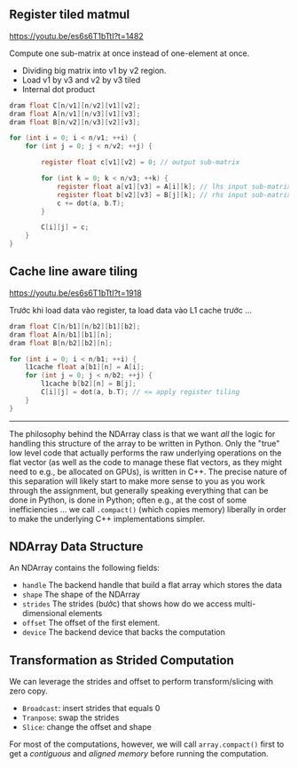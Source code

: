 ## Register tiled matmul

https://youtu.be/es6s6T1bTtI?t=1482

Compute one sub-matrix at once instead of one-element at once.
- Dividing big matrix into v1 by v2 region.
- Load v1 by v3 and v2 by v3 tiled
- Internal dot product


```c
dram float C[n/v1][n/v2][v1][v2];
dram float A[n/v1][n/v3][v1][v3]; 
dram float B[n/v2][n/v3][v2][v3]; 

for (int i = 0; i < n/v1; ++i) { 
	for (int j = 0; j < n/v2; ++j) { 

		register float c[v1][v2] = 0; // output sub-matrix

		for (int k = 0; k < n/v3; ++k) { 
			register float a[v1][v3] = A[i][k]; // lhs input sub-matrix
			register float b[v2][v3] = B[j][k]; // rhs input sub-matrix
			c += dot(a, b.T);
		}

		C[i][j] = c; 
	}
}
```

## Cache line aware tiling

https://youtu.be/es6s6T1bTtI?t=1918

Trước khi load data vào register, ta load data vào L1 cache trước ...

```c
dram float C[n/b1][n/b2][b1][b2]; 
dram float A[n/b1][b1][n];
dram float B[n/b2][b2][n];

for (int i = 0; i < n/b1; ++i) {
	l1cache float a[b1][n] = A[i]; 
	for (int j = 0; j < n/b2; ++j) {
		l1cache b[b2][n] = B[j];
		C[i][j] = dot(a, b.T); // <= apply register tiling
	}
}
```

- - -

The philosophy behind the NDArray class is that we want _all_ the logic for handling this structure of the array to be written in Python.  Only the "true" low level code that actually performs the raw underlying operations on the flat vector (as well as the code to manage these flat vectors, as they might need to e.g., be allocated on GPUs), is written in C++.  The precise nature of this separation will likely start to make more sense to you as you work through the assignment, but generally speaking everything that can be done in Python, is done in Python; often e.g., at the cost of some inefficiencies ... we call `.compact()` (which copies memory) liberally in order to make the underlying C++ implementations simpler.


## NDArray Data Structure

An NDArray contains the following fields:

- `handle`  The backend handle that build a flat array which stores the data
- `shape`   The shape of the NDArray
- `strides` The strides (bước) that shows how do we access multi-dimensional elements
- `offset`  The offset of the first element.
- `device`  The backend device that backs the computation


## Transformation as Strided Computation

We can leverage the strides and offset to perform transform/slicing with zero copy.

- `Broadcast`: insert strides that equals 0
- `Tranpose`: swap the strides
- `Slice`: change the offset and shape

For most of the computations, however, we will call `array.compact()` first to get a *contiguous* and *aligned memory* before running the computation.

